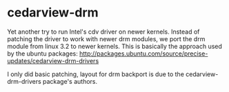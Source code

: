 cedarview-drm
=============

Yet another try to run Intel's cdv driver on newer kernels. Instead of patching the driver to work with newer drm modules, we port the drm module from linux 3.2 to newer kernels. This is basically the approach used by the ubuntu packages: http://packages.ubuntu.com/source/precise-updates/cedarview-drm-drivers

I only did basic patching, layout for drm backport is due to the cedarview-drm-drivers package's authors.
